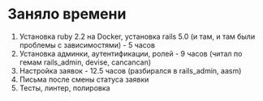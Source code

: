 # Заняло времени
1. Установка ruby 2.2 на Docker, установка rails 5.0 (и там, и там были проблемы с зависимостями) - 5 часов
2. Установка админки, аутентификации, ролей - 9 часов (читал по гемам rails_admin, devise, cancancan)
3. Настройка заявок - 12.5 часов (разбирался в rails_admin, aasm)
4. Письма после смены статуса заявки
5. Тесты, линтер, полировка